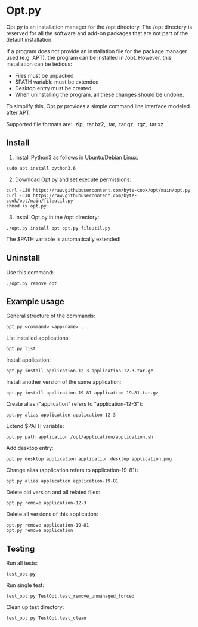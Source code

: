 # Opt.py

Opt.py is an installation manager for the /opt directory. The /opt directory is reserved for all the software and add-on packages that are not part of the default installation. 

If a program does not provide an installation file for the package manager used (e.g. APT), the program can be installed in /opt. However, this installation can be tedious: 
- Files must be unpacked
- $PATH variable must be extended
- Desktop entry must be created
- When uninstalling the program, all these changes should be undone.

To simplify this, Opt.py provides a simple command line interface modeled after APT. 

Supported file formats are: .zip, .tar.bz2, .tar, .tar.gz, .tgz, .tar.xz

## Install
1. Install Python3 as follows in Ubuntu/Debian Linux:
```
sudo apt install python3.6
```

2. Download Opt.py and set execute permissions:
```
curl -LJO https://raw.githubusercontent.com/byte-cook/opt/main/opt.py
curl -LJO https://raw.githubusercontent.com/byte-cook/opt/main/fileutil.py
chmod +x opt.py
```

3. Install Opt.py in the /opt directory:
```
./opt.py install opt opt.py fileutil.py
```
The $PATH variable is automatically extended!

## Uninstall

Use this command:
```
./opt.py remove opt
```

## Example usage

General structure of the commands:
```
opt.py <command> <app-name> ...
```

List installed applications:
```
opt.py list
```

Install application:
```
opt.py install application-12-3 application-12.3.tar.gz
```

Install another version of the same application:
```
opt.py install application-19-81 application-19.81.tar.gz
```

Create alias ("application" refers to "application-12-3"):
```
opt.py alias application application-12-3
```

Extend $PATH variable:
```
opt.py path application /opt/application/application.sh
```

Add desktop entry:
```
opt.py desktop application application.desktop application.png
```

Change alias (application refers to application-19-81):
```
opt.py alias application application-19-81
```

Delete old version and all related files:
```
opt.py remove application-12-3
```

Delete all versions of this application:
```
opt.py remove application-19-81
opt.py remove application
```

## Testing

Run all tests:
```
test_opt.py
```

Run single test:
```
test_opt.py TestOpt.test_remove_unmanaged_forced
```

Clean up test directory:
```
test_opt.py TestOpt.test_clean
```

